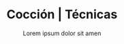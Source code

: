---
layout: culinary-blog-template/culinary-blog-techniques
identifier: techn6
page-image: technique-6.jpg #Imagen para redes sociales
title: Cocción | Técnicas
video: 
    source: https://www.youtube.com/embed/DYxTCVNvmFw?autoplay=0&fs=0&iv_load_policy=3&showinfo=0&rel=0&cc_load_policy=0&start=0&end=0&origin=https://youtubeembedcode.com
    external: true
subtitle: Lorem ipsum dolor sit amen
basic-info:
  name: Cocción
  primary-image:
    name: technique-6.jpg
    alt: Image
  url: 'techniques/coccion.html'
  btn: Ver técnica
information:
  - name: 'What is Lorem Ipsum?'
    type: title
  - name: 'Lorem Ipsum is simply dummy text of the printing and typesetting industry.'
    type: check
  - name:  Lorem Ipsum has been the industry's standard dummy text ever since the 1500s, when 
    type: check
  - name: Where does it come from?
    type: subtitle 
  - name:  ' Contrary to popular belief, Lorem Ipsum is not simply random text. It has roots in a piece of classical Latin literature from 45 BC, making it over 2000 years old. Richard McClintock, a Latin professor at Hampden-Sydney College in Virginia, looked up one of the more obscure Latin words, consectetur, from a Lorem Ipsum passage, and going through the cites of the word in classical literature, discovered the undoubtable source. Lorem Ipsum comes from sections 1.10.32 and 1.10.33 of "de Finibus Bonorum et Malorum" (The Extremes of Good and Evil) by Cicero, written in 45 BC. This book is a treatise on the theory of ethics, very popular during the Renaissance. The first line of Lorem Ipsum, "Lorem ipsum dolor sit amet..", comes from a line in section 1.10.32.'
    type: paragraph
  - name: The standard chunk of Lorem Ipsum used since the 1500s is reproduced below for those interested. 
    type: subtitle
  - name: 'Sections 1.10.32 and 1.10.33 from "de Finibus Bonorum et Malorum" by Cicero are also reproduced in their exact original form, accompanied by English versions from the 1914 translation by H. Rackham.'
    type: parapraph
  - name: There are many variations of passages of Lorem Ipsum available, but the majority have suffered alteration in some form
    type: check
  - name: There are many variations of passages of Lorem Ipsum available, but the majority have suffered alteration in some form
    type: check
  - name: There are many variations of passages of Lorem Ipsum available, but the majority have suffered alteration in some form
    type: check
  - name: There are many variations of passages of Lorem Ipsum available, but the majority have suffered alteration in some form
    type: check 
---